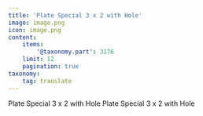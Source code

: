 ```yaml
---
title: 'Plate Special 3 x 2 with Hole'
image: image.png
icon: image.png
content:
    items:
        '@taxonomy.part': 3176
    limit: 12
    pagination: true
taxonomy:
    tag: translate
---
```


Plate Special 3 x 2 with Hole
Plate Special 3 x 2 with Hole
